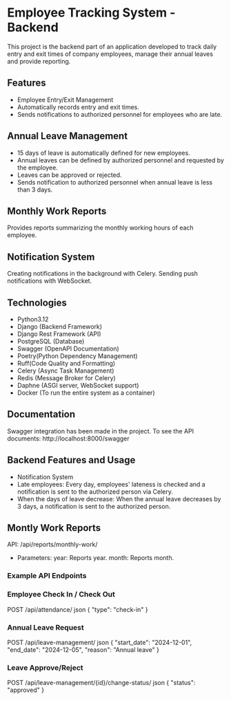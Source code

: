 # Employee Tracking System - Backend
This project is the backend part of an application developed to track daily entry and exit times of company employees, manage their annual leaves and provide reporting.

## Features
- Employee Entry/Exit Management
- Automatically records entry and exit times.
- Sends notifications to authorized personnel for employees who are late.
## Annual Leave Management

- 15 days of leave is automatically defined for new employees.
- Annual leaves can be defined by authorized personnel and requested by the employee.
- Leaves can be approved or rejected.
- Sends notification to authorized personnel when annual leave is less than 3 days.
## Monthly Work Reports

Provides reports summarizing the monthly working hours of each employee.
## Notification System

Creating notifications in the background with Celery. Sending push notifications with WebSocket.
## Technologies
- Python3.12
- Django (Backend Framework)
- Django Rest Framework (API)
- PostgreSQL (Database)
- Swagger (OpenAPI Documentation)
- Poetry(Python Dependency Management)
- Ruff(Code Quality and Formatting)
- Celery (Async Task Management)
- Redis (Message Broker for Celery)
- Daphne (ASGI server, WebSocket support)
- Docker (To run the entire system as a container)

## Documentation
Swagger integration has been made in the project.
To see the API documents: http://localhost:8000/swagger
## Backend Features and Usage
- Notification System
- Late employees: Every day, employees' lateness is checked and a notification is sent to the authorized person via Celery.
- When the days of leave decrease: When the annual leave decreases by 3 days, a notification is sent to the authorized person.

## Montly Work Reports
API: /api/reports/monthly-work/
- Parameters:
    year: Reports year.
    month: Reports month.
### Example API Endpoints
### Employee Check In / Check Out

POST /api/attendance/
json
{
  "type": "check-in"
}
### Annual Leave Request

POST /api/leave-management/
json
{
  "start_date": "2024-12-01",
  "end_date": "2024-12-05",
  "reason": "Annual leave"
}
### Leave Approve/Reject

POST /api/leave-management/{id}/change-status/
json
{
  "status": "approved"
}
